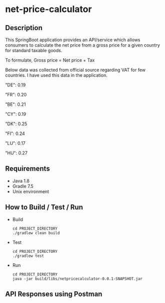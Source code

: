 # net-price-calculator

## Description
This SpringBoot application provides an API/service which allows consumers to calculate the net price from a gross price for a given country for standard taxable goods.

To formulate, 
Gross price = Net price + Tax

Below data was collected from official source regarding VAT for few countries. I have used this data in the application.

"DE": 0.19

"FR": 0.20

"BE": 0.21

"CY": 0.19

"DK": 0.25

"FI": 0.24

"LU": 0.17

"HU": 0.27


## Requirements
- Java 1.8
- Gradle 7.5
- Unix environment


## How to Build / Test / Run
- Build
    ```
    cd PROJECT_DIRECTORY
    ./gradlew clean build
    ```
- Test
    ```
    cd PROJECT_DIRECTORY
    ./gradlew test
    ```
- Run
    ```
    cd PROJECT_DIRECTORY
    java -jar build/libs/netpricecalculator-0.0.1-SNAPSHOT.jar
    ```

## API Responses using Postman

